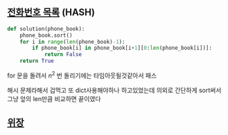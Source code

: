 [전화번호 목록](https://school.programmers.co.kr/learn/courses/30/lessons/42577?language=python3) (HASH)
----
```python
def solution(phone_book):
    phone_book.sort()
    for i in range(len(phone_book)-1):
        if phone_book[i] in phone_book[i+1][0:len(phone_book[i])]:
            return False
    return True
```
for 문을 돌려서 $n^2$ 번 돌리기에는 타임아웃될것같아서 패스

해시 문제라해서 겁먹고 또 dict사용해야하나 하고있었는데 의외로 간단하게 sort써서 그냥 앞의 len만큼 비교하면 끝이였다


[위장](https://school.programmers.co.kr/learn/courses/30/lessons/42578?language=python3)
---------
